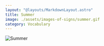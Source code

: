 ```yaml
---
layout: "@layouts/MarkdownLayout.astro"
title: Summer
image: ./assets/images-of-signs/summer.gif
category: Vocabulary
---
```


![Summer](@signs/summer.gif)
